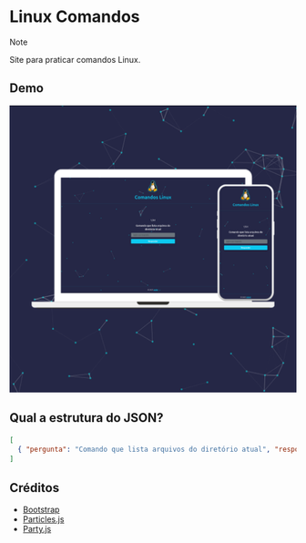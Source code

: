 # Linux Comandos

> [!NOTE]
> Site para praticar comandos Linux.

## Demo

![demo](./demo.png)

## Qual a estrutura do JSON?

```json
[
  { "pergunta": "Comando que lista arquivos do diretório atual", "resposta": "ls" }
]
```

## Créditos

- [Bootstrap](https://getbootstrap.com/)
- [Particles.js](https://vincentgarreau.com/particles.js/)
- [Party.js](https://party.js.org/)
